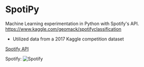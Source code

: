 # SpotiPy
Machine Learning experimentation in Python with Spotify's API.
https://www.kaggle.com/geomack/spotifyclassification
- Utilized data from a 2017 Kaggle competition dataset

[Spotify API](https://www.google.com "Spotify API")

Spotify:
![Spotify](https://developer.spotify.com/documentation/web-api/reference/tracks/get-audio-features/)
